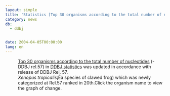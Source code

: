 ```yaml
---
layout: simple
title: 'Statistics [Top 30 organisms according to the total number of nucleotides] Update'
category: news
db:
  - ddbj


date: 2004-04-05T00:00:00
lang: en
---
```


<html>
<dd><a href="../breakdown_stats/top30/top30.html">Top 30 organisms according to the total number of nucleotides</a> (- DDBJ rel.57) in <a href="../statistics/index-e.html">DDBJ statistics</a> was updated in accordance with release of DDBJ Rel. 57.<br>
<dd><i>Xenopus tropicalis</i>¡Êa species of clawed frog) which was newly categorized at Rel.57 ranked in 20th.Click the organism name to view the graph of change.</dd>
</dd>
</html>
